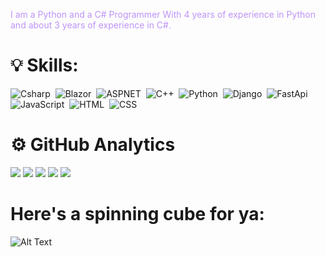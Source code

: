 <p style="color: #bd93f9;">
I am a Python and a C# Programmer With 4 years of experience in Python and about 3 years of experience in C#.
</p>

# 💡 Skills:

![Csharp](https://img.shields.io/badge/-C%23-bd93f9?style=flat&logo=csharp)&nbsp;
![Blazor](https://img.shields.io/badge/-Blazor-bd93f9?style=flat&logo=blazor)&nbsp;
![ASPNET](https://img.shields.io/badge/-.net-bd93f9?style=flat&logo=.net)&nbsp;
![C++](https://img.shields.io/badge/-C++-bd93f9?style=flat&logo=C%2B%2B&logoColor=00599C)&nbsp;
![Python](https://img.shields.io/badge/-Python-bd93f9?style=flat&logo=python)&nbsp;
![Django](https://img.shields.io/badge/-Django-bd93f9?style=flat&logo=django&logoColor=092E20)&nbsp;
![FastApi](https://img.shields.io/badge/-FastApi-bd93f9?style=flat&logo=fastapi)&nbsp;
![JavaScript](https://img.shields.io/badge/-JavaScript-bd93f9?style=flat&logo=javascript)&nbsp;
![HTML](https://img.shields.io/badge/-HTML-bd93f9?style=flat&logo=HTML5)&nbsp;
![CSS](https://img.shields.io/badge/-CSS-bd93f9?style=flat&logo=CSS3&logoColor=1572B6)&nbsp;

 # ⚙️ GitHub Analytics

![](https://github-profile-summary-cards.vercel.app/api/cards/profile-details?username=SenatorArmstrong228&theme=dracula)
![](https://github-profile-summary-cards.vercel.app/api/cards/repos-per-language?username=SenatorArmstrong228&theme=dracula)
![](https://github-profile-summary-cards.vercel.app/api/cards/most-commit-language?username=SenatorArmstrong228&theme=dracula)
![](https://github-profile-summary-cards.vercel.app/api/cards/stats?username=SenatorArmstrong228&theme=dracula)
![](https://github-profile-summary-cards.vercel.app/api/cards/productive-time?username=SenatorArmstrong228&theme=dracula)

 # Here's a spinning cube for ya:

![Alt Text](https://github.com/SenatorArmstrong228/SenatorArmstrong228/blob/ce0d3e46ceca9197dcc80f5a666557fe62137d1a/tumblr_pjj34jI6Fd1qeyvpto1_500.gif)
